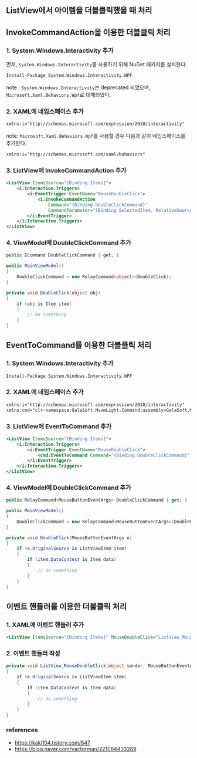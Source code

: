 ﻿## ListView에서 아이템을 더블클릭했을 때 처리

## InvokeCommandAction을 이용한 더블클릭 처리

### 1. System.Windows.Interactivity 추가

먼저, `System.Windows.Interactivity`를 사용하기 위해 NuGet 패키지를 설치한다.

```bash
Install-Package System.Windows.Interactivity.WPF
```

note : `System.Windows.Interactivity`는 deprecated 되었으며, `Microsoft.Xaml.Behaviors.Wpf`로 대체되었다. 

### 2. XAML에 네임스페이스 추가

```xml
xmlns:i="http://schemas.microsoft.com/expression/2010/interactivity"
```

note: `Microsoft.Xaml.Behaviors.Wpf`를 사용할 경우 다음과 같이 네임스페이스를 추가한다.

```xml
xmlns:i="http://schemas.microsoft.com/xaml/behaviors"
```

### 3. ListView에 InvokeCommandAction 추가

```xml
<ListView ItemsSource="{Binding Items}">
	<i:Interaction.Triggers>
		<i:EventTrigger EventName="MouseDoubleClick">
			<i:InvokeCommandAction 
				Command="{Binding DoubleClickCommand}" 
				CommandParameter="{Binding SelectedItem, RelativeSource={RelativeSource AncestorType=ListView}}"/>
		</i:EventTrigger>
	</i:Interaction.Triggers>
</ListView>
```

### 4. ViewModel에 DoubleClickCommand 추가

```csharp
public ICommand DoubleClickCommand { get; }

public MainViewModel()
{
	DoubleClickCommand = new RelayCommand<object>(DoubleClick);
}

private void DoubleClick(object obj)
{
	if (obj is Item item)
	{
		// do something
	}
}
```

## EventToCommand를 이용한 더블클릭 처리

### 1. System.Windows.Interactivity 추가

```bash
Install-Package System.Windows.Interactivity.WPF
```

### 2. XAML에 네임스페이스 추가

```xml
xmlns:i="http://schemas.microsoft.com/expression/2010/interactivity"
xmlns:cmd="clr-namespace:GalaSoft.MvvmLight.Command;assembly=GalaSoft.MvvmLight.Extras.WPF4"
```

### 3. ListView에 EventToCommand 추가

```xml
<ListView ItemsSource="{Binding Items}">
	<i:Interaction.Triggers>
		<i:EventTrigger EventName="MouseDoubleClick">
			<cmd:EventToCommand Command="{Binding DoubleClickCommand}" PassEventArgsToCommand="True"/>
		</i:EventTrigger>
	</i:Interaction.Triggers>
</ListView>
```

### 4. ViewModel에 DoubleClickCommand 추가

```csharp
public RelayCommand<MouseButtonEventArgs> DoubleClickCommand { get; }

public MainViewModel()
{
	DoubleClickCommand = new RelayCommand<MouseButtonEventArgs>(DoubleClick);
}

private void DoubleClick(MouseButtonEventArgs e)
{
	if (e.OriginalSource is ListViewItem item)
	{
		if (item.DataContext is Item data)
		{
			// do something
		}
	}
}
```

## 이벤트 핸들러를 이용한 더블클릭 처리

### 1. XAML에 이벤트 핸들러 추가

```xml
<ListView ItemsSource="{Binding Items}" MouseDoubleClick="ListView_MouseDoubleClick"/>
```

### 2. 이벤트 핸들러 작성

```csharp
private void ListView_MouseDoubleClick(object sender, MouseButtonEventArgs e)
{
	if (e.OriginalSource is ListViewItem item)
	{
		if (item.DataContext is Item data)
		{
			// do something
		}
	}
}
```


### references

* https://kaki104.tistory.com/847
* https://blog.naver.com/vactorman/221064433289